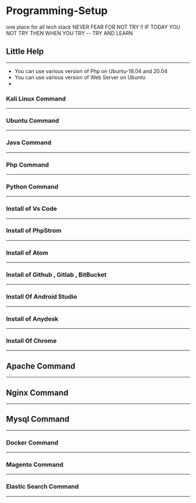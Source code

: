 # Programming-Setup
one place for all tech stack
                             NEVER FEAR FOR NOT TRY !! IF TODAY YOU NOT TRY THEN WHEN YOU TRY -- TRY AND LEARN

     


## Little Help
--------------------
- You can  use various version of Php on Ubuntu-18.04 and 20.04
- You can use various version of Web Server on Ubuntu
-  






### Kali Linux Command
-------------------------



### Ubuntu Command
---------------------









### Java Command
--------------------










### Php Command
--------------------




### Python Command
-------------------






### Install of Vs Code
-------------------------






### Install of PhpStrom
-------------------------




### Install of Atom
--------------------





### Install of Github , Gitlab , BitBucket
-------------------------------------------






### Install Of Android Studio
-------------------------------




### Install of Anydesk
------------------------



### Install Of Chrome 
------------------------















## Apache Command
-----------------






## Nginx Command 
-----------------







## Mysql Command 
-----------------







### Docker Command
--------------------




### Magento Command
--------------------









### Elastic Search Command
---------------------------









